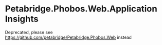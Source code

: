 # Petabridge.Phobos.Web.ApplicationInsights

Deprecated, please see https://github.com/petabridge/Petabridge.Phobos.Web instead
